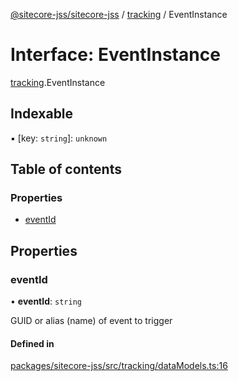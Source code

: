 [@sitecore-jss/sitecore-jss](../README.md) / [tracking](../modules/tracking.md) / EventInstance

# Interface: EventInstance

[tracking](../modules/tracking.md).EventInstance

## Indexable

▪ [key: `string`]: `unknown`

## Table of contents

### Properties

- [eventId](tracking.EventInstance.md#eventid)

## Properties

### eventId

• **eventId**: `string`

GUID or alias (name) of event to trigger

#### Defined in

[packages/sitecore-jss/src/tracking/dataModels.ts:16](https://github.com/Sitecore/jss/blob/8cb9651dc/packages/sitecore-jss/src/tracking/dataModels.ts#L16)
